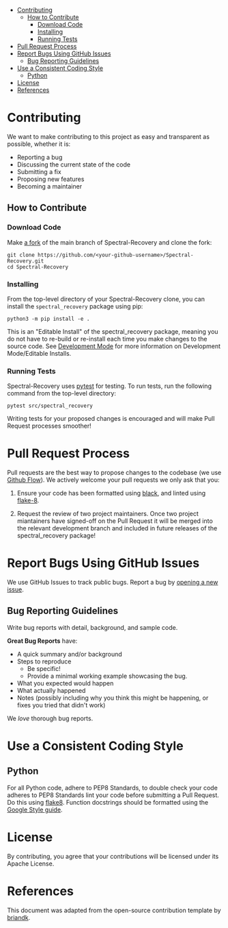 - [Contributing](#contributing)
  - [How to Contribute](#how-to-contribute)
    - [Download Code](#download-code)
    - [Installing](#installing)
    - [Running Tests](#running-tests)
- [Pull Request Process](#pull-request-process)
- [Report Bugs Using GitHub Issues](#report-bugs-using-github-issues)
  - [Bug Reporting Guidelines](#bug-reporting-guidelines)
- [Use a Consistent Coding Style](#use-a-consistent-coding-style)
  - [Python](#python)
- [License](#license)
- [References](#references)
  
# Contributing

We want to make contributing to this project as easy and transparent as possible, whether it is:

- Reporting a bug
- Discussing the current state of the code
- Submitting a fix
- Proposing new features
- Becoming a maintainer

## How to Contribute

### Download Code

Make [a fork](https://docs.github.com/en/get-started/quickstart/fork-a-repo) of the main branch of Spectral-Recovery and clone the fork:

```{bash}
git clone https://github.com/<your-github-username>/Spectral-Recovery.git
cd Spectral-Recovery
```

### Installing

From the top-level directory of your Spectral-Recovery clone, you can install the `spectral_recovery` package using pip:

```{bash}
python3 -m pip install -e .
```
This is an "Editable Install" of the spectral_recovery package, meaning you do not have to re-build or re-install each
time you make changes to the source code. See [Development Mode](https://setuptools.pypa.io/en/latest/userguide/development_mode.html) for more information on Development Mode/Editable Installs.

### Running Tests

Spectral-Recovery uses [pytest](https://docs.pytest.org/en/latest/) for testing. To run tests, run the following command from the top-level directory:

```{bash}
pytest src/spectral_recovery
```

Writing tests for your proposed changes is encouraged and will make Pull Request processes smoother!

# Pull Request Process

Pull requests are the best way to propose changes to the codebase (we use [Github Flow](https://docs.github.com/en/get-started/quickstart/github-flow)). We actively welcome your pull requests we only ask that you:

1. Ensure your code has been formatted using [black](https://pypi.org/project/black/), and linted using [flake-8](https://flake8.pycqa.org/en/latest/).
   
2. Request the review of two project maintainers. Once two project miantainers have signed-off on the Pull Request it will be merged into the relevant development branch and included in future releases of the spectral_recovery package!

# Report Bugs Using GitHub Issues

We use GitHub Issues to track public bugs. Report a bug by [opening a new issue](https://github.com/PEOPLE-ER/Cloud-Free-Composites/issues/new/choose).

## Bug Reporting Guidelines

Write bug reports with detail, background, and sample code.

**Great Bug Reports** have:

- A quick summary and/or background
- Steps to reproduce
  - Be specific!
  - Provide a minimal working example showcasing the bug.
- What you expected would happen
- What actually happened
- Notes (possibly including why you think this might be happening, or fixes you tried that didn't work)

We *love* thorough bug reports.

# Use a Consistent Coding Style

## Python 

For all Python code, adhere to PEP8 Standards, to double check your code adheres to PEP8 Standards lint your code before submitting a Pull Request. Do this using [flake8](https://flake8.pycqa.org/en/latest/). 
Function docstrings should be formatted using the [Google Style guide](https://google.github.io/styleguide/pyguide.html#38-comments-and-docstrings). 

# License

By contributing, you agree that your contributions will be licensed under its Apache License.

# References

This document was adapted from the open-source contribution template by [briandk](https://gist.github.com/briandk/3d2e8b3ec8daf5a27a62).